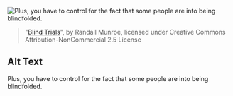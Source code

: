 ![Plus, you have to control for the fact that some people are into being blindfolded.](https://imgs.xkcd.com/comics/blind_trials.png)
> "[Blind Trials](https://xkcd.com/1462/)", by Randall Munroe, licensed under Creative Commons Attribution-NonCommercial 2.5 License

## Alt Text
Plus, you have to control for the fact that some people are into being blindfolded.
